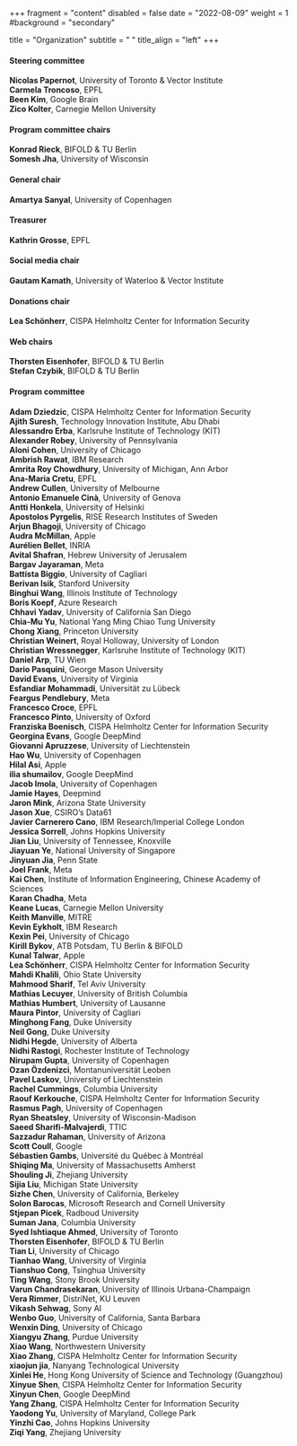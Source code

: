 +++
fragment = "content"
disabled = false
date = "2022-08-09"
weight = 1
#background = "secondary"

title = "Organization"
subtitle = " "
title_align = "left"
+++

#### Steering committee
**Nicolas Papernot**, University of Toronto & Vector Institute    
**Carmela Troncoso**, EPFL    
**Been Kim**, Google Brain    
**Zico Kolter**, Carnegie Mellon University    

#### Program committee chairs
**Konrad Rieck**, BIFOLD & TU Berlin    
**Somesh Jha**, University of Wisconsin

#### General chair
**Amartya Sanyal**, University of Copenhagen

#### Treasurer
**Kathrin Grosse**, EPFL

#### Social media chair
**Gautam Kamath**, University of Waterloo & Vector Institute

#### Donations chair
**Lea Schönherr**, CISPA Helmholtz Center for Information Security

#### Web chairs
**Thorsten Eisenhofer**, BIFOLD & TU Berlin    
**Stefan Czybik**, BIFOLD & TU Berlin

#### Program committee
**Adam Dziedzic**, CISPA Helmholtz Center for Information Security     
**Ajith Suresh**, Technology Innovation Institute, Abu Dhabi     
**Alessandro  Erba**, Karlsruhe Institute of Technology (KIT)     
**Alexander Robey**, University of Pennsylvania     
**Aloni Cohen**, University of Chicago     
**Ambrish Rawat**, IBM Research     
**Amrita Roy Chowdhury**, University of Michigan, Ann Arbor     
**Ana-Maria Cretu**, EPFL     
**Andrew Cullen**, University of Melbourne     
**Antonio Emanuele Cinà**, University of Genova     
**Antti Honkela**, University of Helsinki     
**Apostolos Pyrgelis**, RISE Research Institutes of Sweden     
**Arjun Bhagoji**, University of Chicago     
**Audra McMillan**, Apple     
**Aurélien Bellet**, INRIA     
**Avital Shafran**, Hebrew University of Jerusalem     
**Bargav Jayaraman**, Meta     
**Battista Biggio**, University of Cagliari     
**Berivan Isik**, Stanford University     
**Binghui Wang**, Illinois Institute of Technology     
**Boris Koepf**, Azure Research     
**Chhavi Yadav**, University of California San Diego     
**Chia-Mu Yu**, National Yang Ming Chiao Tung University     
**Chong Xiang**, Princeton University     
**Christian Weinert**, Royal Holloway, University of London     
**Christian Wressnegger**, Karlsruhe Institute of Technology (KIT)     
**Daniel Arp**, TU Wien     
**Dario Pasquini**, George Mason University     
**David Evans**, University of Virginia     
**Esfandiar Mohammadi**, Universität zu Lübeck     
**Feargus Pendlebury**, Meta     
**Francesco Croce**, EPFL     
**Francesco Pinto**, University of Oxford     
**Franziska Boenisch**, CISPA Helmholtz Center for Information Security     
**Georgina Evans**, Google DeepMind     
**Giovanni Apruzzese**, University of Liechtenstein     
**Hao Wu**, University of Copenhagen     
**Hilal Asi**, Apple     
**ilia shumailov**, Google DeepMind     
**Jacob Imola**, University of Copenhagen     
**Jamie Hayes**, Deepmind     
**Jaron Mink**, Arizona State University     
**Jason Xue**, CSIRO’s Data61     
**Javier Carnerero Cano**, IBM Research/Imperial College London     
**Jessica Sorrell**, Johns Hopkins University     
**Jian Liu**, University of Tennessee, Knoxville     
**Jiayuan Ye**, National University of Singapore     
**Jinyuan Jia**, Penn State     
**Joel Frank**, Meta     
**Kai Chen**, Institute of Information Engineering, Chinese Academy of Sciences     
**Karan Chadha**, Meta     
**Keane Lucas**, Carnegie Mellon University     
**Keith Manville**, MITRE     
**Kevin Eykholt**, IBM Research     
**Kexin Pei**, University of Chicago     
**Kirill Bykov**, ATB Potsdam, TU Berlin & BIFOLD     
**Kunal Talwar**, Apple     
**Lea Schönherr**, CISPA Helmholtz Center for Information Security     
**Mahdi Khalili**, Ohio State University     
**Mahmood Sharif**, Tel Aviv University     
**Mathias Lecuyer**, University of British Columbia     
**Mathias  Humbert**, University of Lausanne     
**Maura Pintor**, University of Cagliari     
**Minghong Fang**, Duke University     
**Neil Gong**, Duke University     
**Nidhi Hegde**, University of Alberta     
**Nidhi Rastogi**, Rochester Institute of Technology     
**Nirupam Gupta**, University of Copenhagen     
**Ozan Özdenizci**, Montanuniversität Leoben     
**Pavel Laskov**, University of Liechtenstein     
**Rachel Cummings**, Columbia University     
**Raouf Kerkouche**, CISPA Helmholtz Center for Information Security     
**Rasmus Pagh**, University of Copenhagen     
**Ryan Sheatsley**, University of Wisconsin-Madison     
**Saeed Sharifi-Malvajerdi**, TTIC     
**Sazzadur Rahaman**, University of Arizona     
**Scott Coull**, Google     
**Sébastien Gambs**, Université du Québec à Montréal     
**Shiqing Ma**, University of Massachusetts Amherst     
**Shouling Ji**, Zhejiang University     
**Sijia Liu**, Michigan State University     
**Sizhe Chen**, University of California, Berkeley     
**Solon Barocas**, Microsoft Research and Cornell University     
**Stjepan Picek**, Radboud University     
**Suman Jana**, Columbia University     
**Syed Ishtiaque Ahmed**, University of Toronto     
**Thorsten Eisenhofer**, BIFOLD & TU Berlin     
**Tian Li**, University of Chicago     
**Tianhao Wang**, University of Virginia     
**Tianshuo Cong**, Tsinghua University     
**Ting Wang**, Stony Brook University     
**Varun Chandrasekaran**, University of Illinois Urbana-Champaign     
**Vera Rimmer**, DistriNet, KU Leuven     
**Vikash Sehwag**, Sony AI     
**Wenbo Guo**, University of California, Santa Barbara     
**Wenxin Ding**, University of Chicago     
**Xiangyu Zhang**, Purdue University     
**Xiao Wang**, Northwestern University     
**Xiao Zhang**, CISPA Helmholtz Center for Information Security     
**xiaojun jia**, Nanyang Technological University     
**Xinlei He**, Hong Kong University of Science and Technology (Guangzhou)     
**Xinyue Shen**, CISPA Helmholtz Center for Information Security     
**Xinyun Chen**, Google DeepMind     
**Yang Zhang**, CISPA Helmholtz Center for Information Security     
**Yaodong Yu**, University of Maryland, College Park     
**Yinzhi Cao**, Johns Hopkins University     
**Ziqi Yang**, Zhejiang University     

